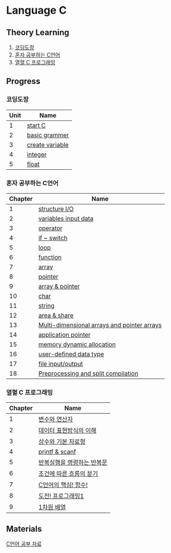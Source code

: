 # Language C

## Theory Learning
1. [코딩도장](https://dojang.io/course/view.php?id=2)
2. [혼자 공부하는 C언어]()
3. [열혈 C 프로그래밍]()

## Progress
### 코딩도장
| Unit | Name |
| :--- | ---- | 
| 1    | [start C](https://github.com/JYKai/C/tree/main/coding_dojang/unit1.%20start_C) |
| 2    | [basic grammer](https://github.com/JYKai/C/tree/main/coding_dojang/unit2.%20basic_grammer) |
| 3    | [create variable](https://github.com/JYKai/C/tree/main/coding_dojang/unit3.%20create_variable) |
| 4    | [integer](https://github.com/JYKai/C/tree/main/coding_dojang/unit4.%20integer) |
| 5    | [float](https://github.com/JYKai/C/tree/main/coding_dojang/unit5.%20float) |


### 혼자 공부하는 C언어
| Chapter | Name |
| :--- | ---- | 
| 1    | [structure I/O](https://github.com/JYKai/C/tree/main/C_basics1/01_structure_io) |
| 2    | [variables input data](https://github.com/JYKai/C/tree/main/C_basics1/02_variables_input_data) |
| 3    | [operator](https://github.com/JYKai/C/tree/main/C_basics1/03_operator) |
| 4    | [if ~ switch](https://github.com/JYKai/C/tree/main/C_basics1/04_if_switch) |
| 5    | [loop](https://github.com/JYKai/C/tree/main/C_basics1/05_loop) |
| 6    | [function](https://github.com/JYKai/C/tree/main/C_basics1/06_function) |
| 7    | [array](https://github.com/JYKai/C/tree/main/C_basics1/07_array) |
| 8    | [pointer](https://github.com/JYKai/C/tree/main/C_basics1/08_pointer) |
| 9    | [array & pointer](https://github.com/JYKai/C/tree/main/C_basics1/09_array_pointer) |
| 10    | [char](https://github.com/JYKai/C/tree/main/C_basics1/10_char) |
| 11    | [string](https://github.com/JYKai/C/tree/main/C_basics1/11_string) |
| 12    | [area & share](https://github.com/JYKai/C/tree/main/C_basics1/12_area_share) |
| 13    | [Multi-dimensional arrays and pointer arrays](https://github.com/JYKai/C/tree/main/C_basics1/13_multi_pointer_array) |
| 14    | [application pointer](https://github.com/JYKai/C/tree/main/C_basics1/14_application_pointer) |
| 15    | [memory dynamic allocation](https://github.com/JYKai/C/tree/main/C_basics1/15_memory_dynamic_allocation) |
| 16    | [user-defined data type](https://github.com/JYKai/C/tree/main/C_basics1/16_user-defined_data_type) |
| 17    | [file input/output](https://github.com/JYKai/C/tree/main/C_basics1/17_file_input_output) |
| 18    | [Preprocessing and split compilation](https://github.com/JYKai/C/tree/main/C_basics1/18_preprocessing_compile) |


### 열혈 C 프로그래밍
| Chapter | Name |
| :--- | ---- | 
| 1    | [변수와 연산자](https://github.com/JYKai/C/tree/main/C_basics2/01_variables_operators) |
| 2    | [데이터 표현방식의 이해](https://github.com/JYKai/C/tree/main/C_basics2/02_representation_data) |
| 3    | [상수와 기본 자료형](https://github.com/JYKai/C/tree/main/C_basics2/03_constants_basic_data_types) |
| 4    | [printf & scanf](https://github.com/JYKai/C/tree/main/C_basics2/04_printf_scanf) |
| 5    | [반복실행을 명령하는 반복문](https://github.com/JYKai/C/tree/main/C_basics2/05_loop) |
| 6    | [조건에 따른 흐름의 분기](https://github.com/JYKai/C/tree/main/C_basics2/06_condition) |
| 7    | [C언어의 핵심! 함수!](https://github.com/JYKai/C/tree/main/C_basics2/07_function) |
| 8    | [도전! 프로그래밍1](https://github.com/JYKai/C/tree/main/C_basics2/08_challenge1) |
| 9    | [1차원 배열](https://github.com/JYKai/C/tree/main/C_basics2/09_1d-array) |


## Materials
[C언어 공부 자료](https://github.com/innovationacademy-kr/hitchhikers_guide/blob/main/c.md)